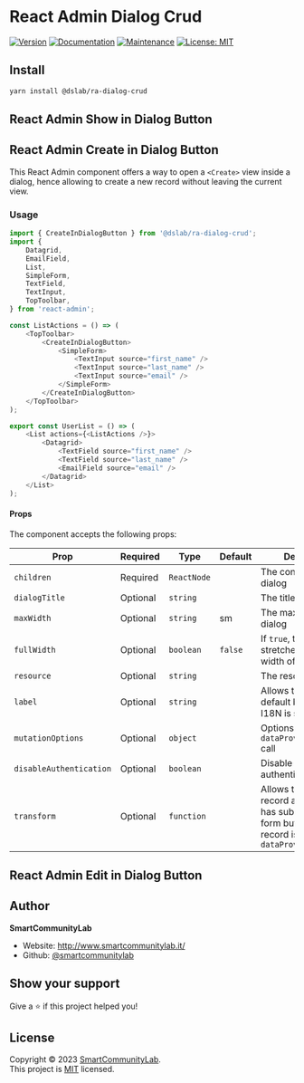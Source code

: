 # React Admin Dialog Crud

[![Version](https://img.shields.io/npm/v/@dslab/ra-export-all-button.svg)](https://www.npmjs.com/package/@dslab/ra-export-all-button)
[![Documentation](https://img.shields.io/badge/documentation-yes-brightgreen.svg)](https://github.com/smartcommunitylab/react-admin-packages/blob/master/packages/ra-export-all-button/README.md)
[![Maintenance](https://img.shields.io/badge/Maintained%3F-yes-green.svg)](https://github.com/smartcommunitylab/react-admin-packages/graphs/commit-activity)
[![License: MIT](https://img.shields.io/badge/license-MIT-yellow)](https://github.com/smartcommunitylab/react-admin-packages/blob/master/LICENSE)

## Install

```sh
yarn install @dslab/ra-dialog-crud
```

## React Admin Show in Dialog Button

## React Admin Create in Dialog Button

This React Admin component offers a way to open a `<Create>` view inside a dialog, hence allowing to create a new record without leaving the current view.

### Usage

```javascript
import { CreateInDialogButton } from '@dslab/ra-dialog-crud';
import {
    Datagrid,
    EmailField,
    List,
    SimpleForm,
    TextField,
    TextInput,
    TopToolbar,
} from 'react-admin';

const ListActions = () => (
    <TopToolbar>
        <CreateInDialogButton>
            <SimpleForm>
                <TextInput source="first_name" />
                <TextInput source="last_name" />
                <TextInput source="email" />
            </SimpleForm>
        </CreateInDialogButton>
    </TopToolbar>
);

export const UserList = () => (
    <List actions={<ListActions />}>
        <Datagrid>
            <TextField source="first_name" />
            <TextField source="last_name" />
            <EmailField source="email" />
        </Datagrid>
    </List>
);
```

#### Props

The component accepts the following props:

| Prop                    | Required | Type        | Default | Description                                                                                                                   |
| ----------------------- | -------- | ----------- | ------- | ----------------------------------------------------------------------------------------------------------------------------- |
| `children`              | Required | `ReactNode` |         | The content of the dialog                                                                                                     |
| `dialogTitle`           | Optional | `string`    |         | The title of the dialog                                                                                                       |
| `maxWidth`              | Optional | `string`    | sm      | The max width of the dialog                                                                                                   |
| `fullWidth`             | Optional | `boolean`   | `false` | If `true`, the dialog stretches to the full width of the screen                                                               |
| `resource`              | Optional | `string`    |         | The resource name                                                                                                             |
| `label`                 | Optional | `string`    |         | Allows to override the default button label. I18N is supported                                                                |
| `mutationOptions`       | Optional | `object`    |         | Options for the `dataProvider.create()` call                                                                                  |
| `disableAuthentication` | Optional | `boolean`   |         | Disable the authentication check                                                                                              |
| `transform`             | Optional | `function`  |         | Allows to transform a record after the user has submitted the form but before the record is passed to `dataProvider.create()` |

## React Admin Edit in Dialog Button

## Author

**SmartCommunityLab**

-   Website: http://www.smartcommunitylab.it/
-   Github: [@smartcommunitylab](https://github.com/smartcommunitylab)

## Show your support

Give a ⭐️ if this project helped you!

## License

Copyright © 2023 [SmartCommunityLab](https://github.com/smartcommunitylab).<br />
This project is [MIT](https://github.com/smartcommunitylab/react-admin-packages/blob/master/LICENSE) licensed.
